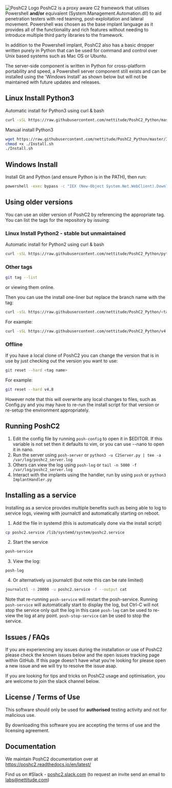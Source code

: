 ![PoshC2 Logo](https://raw.githubusercontent.com/nettitude/PoshC2_Python/master/Files/PoshC2Logo.png)
PoshC2 is a proxy aware C2 framework that utilises Powershell **and/or** equivalent (System.Management.Automation.dll) to aid penetration testers with red teaming, post-exploitation and lateral movement. Powershell was chosen as the base implant language as it provides all of the functionality and rich features without needing to introduce multiple third party libraries to the framework.

In addition to the Powershell implant, PoshC2 also has a basic dropper written purely in Python that can be used for command and control over Unix based systems such as Mac OS or Ubuntu.

The server-side component is written in Python for cross-platform portability and speed, a Powershell server component still exists and can be installed using the 'Windows Install' as shown below but will not be maintained with future updates and releases.

## Linux Install Python3
Automatic install for Python3 using curl & bash

```bash
curl -sSL https://raw.githubusercontent.com/nettitude/PoshC2_Python/master/Install.sh | bash
```

Manual install Python3

```bash
wget https://raw.githubusercontent.com/nettitude/PoshC2_Python/master/Install.sh
chmod +x ./Install.sh
./Install.sh
```

## Windows Install

Install Git and Python (and ensure Python is in the PATH), then run:

```bash
powershell -exec bypass -c "IEX (New-Object System.Net.WebClient).DownloadString('https://raw.githubusercontent.com/nettitude/PoshC2_Python/master/Install.ps1')"
```

## Using older versions

You can use an older version of PoshC2 by referencing the appropriate tag. You can list the tags for the repository by issuing:

### Linux Install Python2 - stable but unmaintained

Automatic install for Python2 using curl & bash

```bash
curl -sSL https://raw.githubusercontent.com/nettitude/PoshC2_Python/python2/Install.sh | bash
```
### Other tags

```bash
git tag --list
```
or viewing them online.

Then you can use the install one-liner but replace the branch name with the tag:

```bash
curl -sSL https://raw.githubusercontent.com/nettitude/PoshC2_Python/<tag name>/Install.sh | bash
```

For example:

```bash
curl -sSL https://raw.githubusercontent.com/nettitude/PoshC2_Python/v4.8/Install.sh | bash
```

### Offline

If you have a local clone of PoshC2 you can change the version that is in use by just checking out the version you want to use:

```bash
git reset --hard <tag name>
```

For example:

```bash
git reset --hard v4.8
```

However note that this will overwrite any local changes to files, such as Config.py and you may have to re-run the install script for that version or re-setup the environment appropriately.

## Running PoshC2

1. Edit the config file by running `posh-config` to open it in $EDITOR. If this variable is not set then it defaults to vim, or you can use --nano to open it in nano.
2. Run the server using `posh-server` or `python3 -u C2Server.py | tee -a /var/log/poshc2_server.log`
3. Others can view the log using `posh-log` or `tail -n 5000 -f /var/log/poshc2_server.log`
4. Interact with the implants using the handler, run by using `posh` or `python3 ImplantHandler.py`

## Installing as a service

Installing as a service provides multiple benefits such as being able to log to service logs, viewing with journalctl and automatically starting on reboot.

1. Add the file in systemd (this is automatically done via the install script)

```bash
cp poshc2.service /lib/systemd/system/poshc2.service
```

2. Start the service

```bash
posh-service
```

3. View the log:

```
posh-log
```

4. Or alternatively us journalctl (but note this can be rate limited)

```bash
journalctl -n 20000 -u poshc2.service -f --output cat
```

Note that re-running `posh-service` will restart the posh-service.
Running `posh-service` will automatically start to display the log, but Ctrl-C will not stop the service only quit the log in this case
`posh-log` can be used to re-view the log at any point.
`posh-stop-service` can be used to stop the service.

## Issues / FAQs

If you are experiencing any issues during the installation or use of PoshC2 please check the known issues below and the open issues tracking page within GitHub. If this page doesn't have what you're looking for please open a new issue and we will try to resolve the issue asap.

If you are looking for tips and tricks on PoshC2 usage and optimisation, you are welcome to join the slack channel below.

## License / Terms of Use

This software should only be used for **authorised** testing activity and not for malicious use.

By downloading this software you are accepting the terms of use and the licensing agreement.

## Documentation

We maintain PoshC2 documentation over at https://poshc2.readthedocs.io/en/latest/

Find us on #Slack - [poshc2.slack.com](poshc2.slack.com) (to request an invite send an email to labs@nettitude.com)
